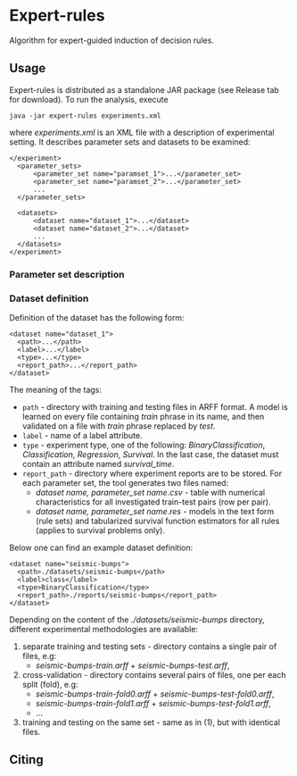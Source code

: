 # Expert-rules
Algorithm for expert-guided induction of decision rules.

## Usage
Expert-rules is distributed as a standalone JAR package (see Release tab for download). To run the analysis, execute
```
java -jar expert-rules experiments.xml
```
where *experiments.xml* is an XML file with a description of experimental setting. It describes parameter sets and datasets to be examined: 
```
</experiment>
  <parameter_sets>
      <parameter_set name="paramset_1">...</parameter_set>
      <parameter_set name="paramset_2">...</parameter_set>
      ...
  </parameter_sets>

  <datasets>
      <dataset name="dataset_1">...</dataset>
      <dataset name="dataset_2">...</dataset>
      ...
  </datasets>
</experiment>
```
### Parameter set description

### Dataset definition

Definition of the dataset has the following form:

```
<dataset name="dataset_1">
  <path>...</path>
  <label>...</label>
  <type>...</type>
  <report_path>...</report_path>
</dataset>
```

The meaning of the tags:
 * `path` - directory with training and testing files in ARFF format. A model is learned on every file containing *train* phrase in its name, and then validated on a file with *train* phrase replaced by *test*. 
 * `label` - name of a label attribute.
 * `type` - experiment type, one of the following: *BinaryClassification*, *Classification*, *Regression*, *Survival*. In the last case, the dataset must contain an attribute named *survival_time*. 
 * `report_path` - directory where experiment reports are to be stored. For each parameter set, the tool generates two files named: 
      * *dataset name, parameter_set name.csv* - table with numerical characteristics for all investigated train-test pairs (row per pair).
      * *dataset name, parameter_set name.res* - models in the text form (rule sets) and tabularized survival function estimators for all rules (applies to survival problems only).

Below one can find an example dataset definition:
```
<dataset name="seismic-bumps">
  <path>./datasets/seismic-bumps</path>
  <label>class</label>
  <type>BinaryClassification</type>
  <report_path>./reports/seismic-bumps</report_path>
</dataset>
```
Depending on the content of the *./datasets/seismic-bumps* directory, different experimental methodologies are available: 
1. separate training and testing sets - directory contains a single pair of files, e.g:
    * *seismic-bumps-train.arff* + *seismic-bumps-test.arff*,
2. cross-validation - directory contains several pairs of files, one per each split (fold), e.g:
    * *seismic-bumps-train-fold0.arff* + *seismic-bumps-test-fold0.arff*,
    * *seismic-bumps-train-fold1.arff* + *seismic-bumps-test-fold1.arff*,
    * ...
3. training and testing on the same set - same as in (1), but with identical files.


## Citing
